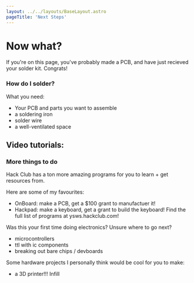 ```yaml
---
layout: ../../layouts/BaseLayout.astro
pageTitle: 'Next Steps'
---
```


# Now what?

If you're on this page, you've probably made a PCB, and have just recieved your solder kit. Congrats!

### How do I solder?

What you need:
- Your PCB and parts you want to assemble
- a soldering iron
- solder wire
- a well-ventilated space

Video tutorials:
- 

### More things to do

Hack Club has a ton more amazing programs for you to learn + get resources from.

Here are some of my favourites:
- OnBoard: make a PCB, get a $100 grant to manufactuer it!
- Hackpad: make a keyboard, get a grant to build the keyboard!
Find the full list of programs at ysws.hackclub.com!

Was this your first time doing electronics? Unsure where to go next? 
- microcontrollers
- ttl with ic components 
- breaking out bare chips / devboards

Some hardware projects I personally think would be cool for you to make:
- a 3D printer!!! Infill